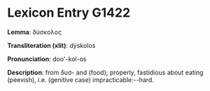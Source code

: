 # Lexicon Entry G1422

**Lemma**: δύσκολος

**Transliteration (xlit)**: dýskolos

**Pronunciation**: doo'-kol-os

**Description**:
from δυσ- and  (food); properly, fastidious about eating (peevish), i.e. (genitive case) impracticable:--hard.

